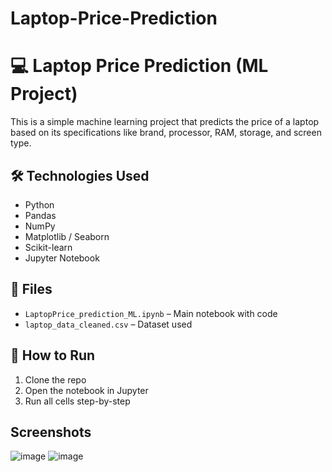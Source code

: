 # Laptop-Price-Prediction
# 💻 Laptop Price Prediction (ML Project)

This is a simple machine learning project that predicts the price of a laptop based on its specifications like brand, processor, RAM, storage, and screen type.

## 🛠 Technologies Used
- Python
- Pandas
- NumPy
- Matplotlib / Seaborn
- Scikit-learn
- Jupyter Notebook

## 📁 Files
- `LaptopPrice_prediction_ML.ipynb` – Main notebook with code
- `laptop_data_cleaned.csv` – Dataset used 

## 🚀 How to Run
1. Clone the repo
2. Open the notebook in Jupyter
3. Run all cells step-by-step

## Screenshots
![image](https://github.com/user-attachments/assets/8ea729e9-6879-4ea7-a6bb-7641280a74f9)
![image](https://github.com/user-attachments/assets/8f632d8a-0587-46f1-8f84-0b7c0c22ce55)



